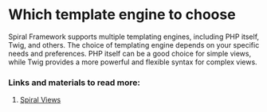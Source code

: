 # Which template engine to choose

Spiral Framework supports multiple templating engines, including PHP itself, Twig, and others. The choice of templating engine depends on your specific needs and preferences. PHP itself can be a good choice for simple views, while Twig provides a more powerful and flexible syntax for complex views.

### Links and materials to read more:
1. [Spiral Views](https://spiral.dev/docs/views-configuration/current/en)
